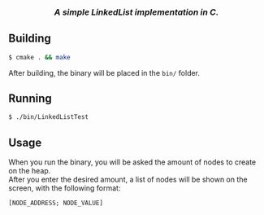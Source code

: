 <div align="center">
  
### *A simple LinkedList implementation in C.*

</div>

## Building

```bash
$ cmake . && make
```
After building, the binary will be placed in the `bin/` folder.


## Running

```bash
$ ./bin/LinkedListTest
```

## Usage
When you run the binary, you will be asked the amount of nodes to create on the heap.  
After you enter the desired amount, a list of nodes will be shown on the screen, with the following format:  
```
[NODE_ADDRESS; NODE_VALUE]
```
